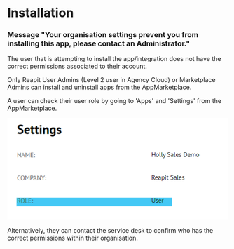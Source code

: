 # Installation

### Message "Your organisation settings prevent you from installing this app, please contact an Administrator."

The user that is attempting to install the app/integration does not have the correct permissions associated to their account. 

Only Reapit User Admins \(Level 2 user in Agency Cloud\) or Marketplace Admins can install and uninstall apps from the AppMarketplace. 

A user can check their user role by going to 'Apps' and 'Settings' from the AppMarketplace. 

![](../.gitbook/assets/image%20%28105%29.png)

Alternatively, they can contact the service desk to confirm who has the correct permissions within their organisation. 

